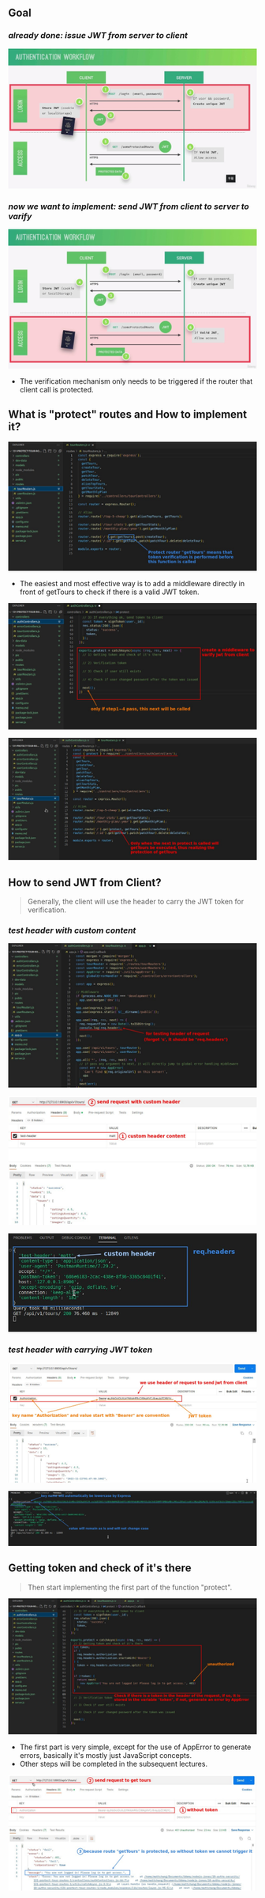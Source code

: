 ## **Goal**

### _already done: issue JWT from server to client_

![Alt already implement: issue JWT](pic/01.jpg)

### _now we want to implement: send JWT from client to server to varify_

![Alt next we will implemenet: varification JWT](pic/02.jpg)

- The verification mechanism only needs to be triggered if the router that client call is protected.

## **What is "protect" routes and How to implement it?**

![Alt what is protect means?](pic/03.jpg)

- The easiest and most effective way is to add a middleware directly in front of getTours to check if there is a valid JWT token.

![Alt build structure of function protect](pic/04.jpg)

![Alt insert middleware protect in front of getTours](pic/05.jpg)

## **How to send JWT from Client?**

> Generally, the client will use the header to carry the JWT token for verification.

### _test header with custom content_

![Alt console.log(req.header)](pic/06.jpg)

![Alt send request of custom header content](pic/07.jpg)

![Alt check console](pic/08.jpg)

### _test header with carrying JWT token_

![Alt send request with JWT token](pic/09.jpg)

![Alt check token on the console](pic/10.jpg)

## **Getting token and check of it's there**

> Then start implementing the first part of the function "protect".

![Alt finish 1) Getting token and check of it's there](pic/11.jpg)

- The first part is very simple, except for the use of AppError to generate errors, basically it's mostly just JavaScript concepts.
- Other steps will be completed in the subsequent lectures.

![Alt send request to get tours without token](pic/12.jpg)
